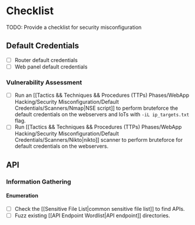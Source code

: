 # Checklist

TODO: Provide a checklist for security misconfiguration

## Default Credentials

- [ ] Router default credentials
- [ ] Web panel default credentials

### Vulnerability Assessment

- [ ] Run an [[Tactics && Techniques && Procedures (TTPs) Phases/WebApp Hacking/Security Misconfiguration/Default Credentials/Scanners/Nmap|NSE script]] to perform bruteforce the default credentials on the webservers and IoTs with `-iL ip_targets.txt` flag.
- [ ] Run [[Tactics && Techniques && Procedures (TTPs) Phases/WebApp Hacking/Security Misconfiguration/Default Credentials/Scanners/Nikto|nikto]] scanner to perform bruteforce for default credentials on the webservers.

## API

### Information Gathering

#### Enumeration

- [ ] Check the [[Sensitive File List|common sensitive file list]] to find APIs.
- [ ] Fuzz existing [[API Endpoint Wordlist|API endpoint]] directories.